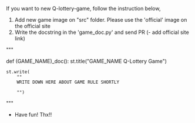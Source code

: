 If you want to new Q-lottery-game, follow the instruction below,

1) Add new game image on "src" folder. Please use the 'official' image on the official site 
2) Write the docstring in the 'game_doc.py' and send PR
   (- add official site link)

""" <RESISTRATION FORM>

def (GAME_NAME)_doc():
    st.title("GAME_NAME Q-Lottery Game")

    st.write(
        ""       
        WRITE DOWN HERE ABOUT GAME RULE SHORTLY

        "")
        
"""

* Have fun! Thx!!
